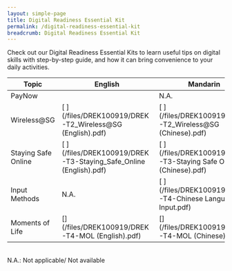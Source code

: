 ```yaml
---
layout: simple-page
title: Digital Readiness Essential Kit
permalink: /digital-readiness-essential-kit
breadcrumb: Digital Readiness Essential Kit
---
```


Check out our Digital Readiness Essential Kits to learn useful tips on digital skills with step-by-step guide, and how it can bring convenience to your daily activities.

| Topic | English | Mandarin | Malay | Tamil |
| -- | -- | -- | -- | -- |
| PayNow | [ ](/files/DREK100919/DREK-T1-PAYNow.pdf) | N.A. |  N.A. |  N.A. |
| Wireless@SG | [ ](/files/DREK100919/DREK-T2_Wireless@SG (English).pdf) | [ ](/files/DREK100919/DREK-T2_Wireless@SG (Chinese).pdf) | [ ](/files/DREK100919/DREK-T2_Wireless@SG (Malay).pdf) | [ ](/files/DREK100919/DREK-T2_Wireless@SG (Tamil).pdf) |
| Staying Safe Online | [ ](/files/DREK100919/DREK-T3-Staying_Safe_Online (English).pdf) | [ ](/files/DREK100919/DREK-T3-Staying Safe Online (Chinese).pdf) | [ ](/files/DREK100919/DREK-T3-Staying Safe Online(Malay).pdf) | [ ](/files/DREK100919/DREK-T3-Staying Safe Online(Tamil).pdf) |
| Input Methods | N.A. |  [ ](/files/DREK100919/DREK-T4-Chinese Language Input.pdf) |  N.A. |  N.A. |
| Moments of Life | [](/files/DREK100919/DREK-T4-MOL (English).pdf) | [](/files/DREK100919/DREK-T4-MOL (Chinese).pdf) | [](/files/DREK100919/DREK-T4-MOL (Malay).pdf) | [](/files/DREK100919/DREK-T4-MOL (Tamil).pdf) |

<br>N.A.: Not applicable/ Not available

